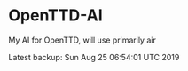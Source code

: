 # OpenTTD-AI
My AI for OpenTTD, will use primarily air

Latest backup: Sun Aug 25 06:54:01 UTC 2019
